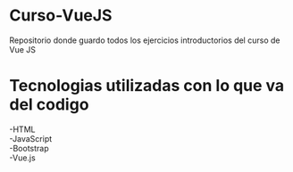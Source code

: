 # Curso-VueJS
Repositorio donde guardo todos los ejercicios introductorios del curso de Vue JS

# Tecnologias utilizadas con lo que va del codigo
-HTML <br>
-JavaScript <br>
-Bootstrap <br>
-Vue.js
